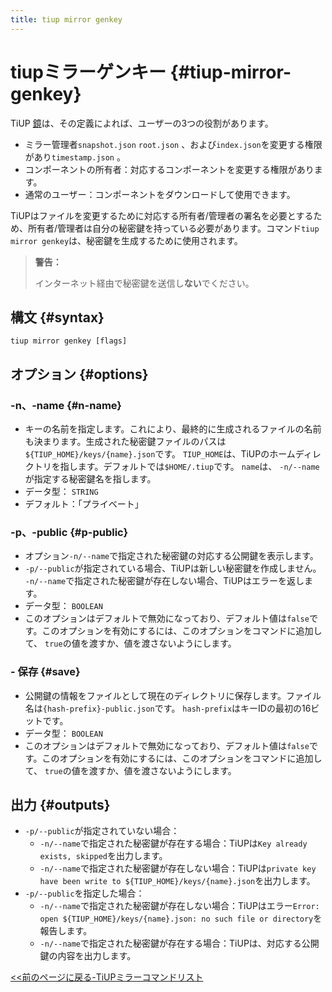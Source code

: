 ```yaml
---
title: tiup mirror genkey
---
```


# tiupミラーゲンキー {#tiup-mirror-genkey}

TiUP [鏡](/tiup/tiup-mirror-reference.md)は、その定義によれば、ユーザーの3つの役割があります。

-   ミラー管理者`snapshot.json` `root.json` 、および`index.json`を変更する権限があり`timestamp.json` 。
-   コンポーネントの所有者：対応するコンポーネントを変更する権限があります。
-   通常のユーザー：コンポーネントをダウンロードして使用できます。

TiUPはファイルを変更するために対応する所有者/管理者の署名を必要とするため、所有者/管理者は自分の秘密鍵を持っている必要があります。コマンド`tiup mirror genkey`は、秘密鍵を生成するために使用されます。

> <strong>警告：</strong>
>
> インターネット経由で秘密鍵を送信し<strong>ない</strong>でください。

## 構文 {#syntax}

```shell
tiup mirror genkey [flags]
```

## オプション {#options}

### -n、-name {#n-name}

-   キーの名前を指定します。これにより、最終的に生成されるファイルの名前も決まります。生成された秘密鍵ファイルのパスは`${TIUP_HOME}/keys/{name}.json`です。 `TIUP_HOME`は、TiUPのホームディレクトリを指します。デフォルトでは`$HOME/.tiup`です。 `name`は、 `-n/--name`が指定する秘密鍵名を指します。
-   データ型： `STRING`
-   デフォルト：「プライベート」

### -p、-public {#p-public}

-   オプション`-n/--name`で指定された秘密鍵の対応する公開鍵を表示します。
-   `-p/--public`が指定されている場合、TiUPは新しい秘密鍵を作成しません。 `-n/--name`で指定された秘密鍵が存在しない場合、TiUPはエラーを返します。
-   データ型： `BOOLEAN`
-   このオプションはデフォルトで無効になっており、デフォルト値は`false`です。このオプションを有効にするには、このオプションをコマンドに追加して、 `true`の値を渡すか、値を渡さないようにします。

### - 保存 {#save}

-   公開鍵の情報をファイルとして現在のディレクトリに保存します。ファイル名は`{hash-prefix}-public.json`です。 `hash-prefix`はキーIDの最初の16ビットです。
-   データ型： `BOOLEAN`
-   このオプションはデフォルトで無効になっており、デフォルト値は`false`です。このオプションを有効にするには、このオプションをコマンドに追加して、 `true`の値を渡すか、値を渡さないようにします。

## 出力 {#outputs}

-   `-p/--public`が指定されていない場合：
    -   `-n/--name`で指定された秘密鍵が存在する場合：TiUPは`Key already exists, skipped`を出力します。
    -   `-n/--name`で指定された秘密鍵が存在しない場合：TiUPは`private key have been write to ${TIUP_HOME}/keys/{name}.json`を出力します。
-   `-p/--public`を指定した場合：
    -   `-n/--name`で指定された秘密鍵が存在しない場合：TiUPはエラー`Error: open ${TIUP_HOME}/keys/{name}.json: no such file or directory`を報告します。
    -   `-n/--name`で指定された秘密鍵が存在する場合：TiUPは、対応する公開鍵の内容を出力します。

[&lt;&lt;前のページに戻る-TiUPミラーコマンドリスト](/tiup/tiup-command-mirror.md#command-list)

